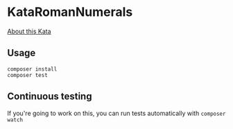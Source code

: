 # KataRomanNumerals
[About this Kata](http://codingdojo.org/cgi-bin/index.pl?KataRomanNumerals)

## Usage
```
composer install
composer test
```

## Continuous testing
If you're going to work on this, you can run tests automatically with `composer watch`